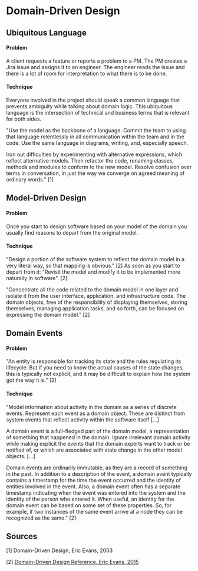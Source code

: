 # Domain-Driven Design

## Ubiquitous Language
#### Problem
A client requests a feature or reports a problem to a PM. The PM creates a Jira issue and assigns it to an engineer. The engineer reads the issue and there is a lot of room for interpretation to what there is to be done.

#### Technique
Everyone involved in the project should speak a common language that prevents ambiguity while talking about domain logic. This ubiquitous language is the intersection of technical and business terms that is relevant for both sides.

"Use the model as the backbone of a language. Commit the team to using that language relentlessly in all communication within the team and in the code. Use the same language in diagrams, writing, and, especially speech.

Iron out difficulties by experimenting with alternative expressions, which reflect alternative models. Then refactor the code, renaming classes, methods and modules to conform to the new model. Resolve confusion over terms in conversation, in just the way we converge on agreed meaning of ordinary words." [1]


## Model-Driven Design
#### Problem
Once you start to design software based on your model of the domain you usually find reasons to depart from the original model.

#### Technique
"Design a portion of the software system to reflect the domain model in a very literal way, so that mapping is obvious." [2] As soon as you start to depart from it: "Revisit the model and modify it to be implemented more naturally in software". [2]

"Concentrate all the code related to the domain model in one layer and isolate it from the user interface, application, and infrastructure code. The domain objects, free of the responsibility of displaying themselves, storing themselves, managing application tasks, and so forth, can be focused on expressing the domain model." [2]


## Domain Events
#### Problem
"An entity is responsible for tracking its state and the rules regulating its lifecycle. But if you need to know the actual causes of the state changes, this is typically not explicit, and it may be difficult to explain how the system got the way it is." [2]

#### Technique
"Model information about activity in the domain as a series of discrete events. Represent each event as a domain object. These are distinct from system events that reflect activity within the software itself [...]

A domain event is a full-fledged part of the domain model, a representation of something that happened in the domain. Ignore irrelevant domain activity while making explicit the events that the domain experts want to track or be notified of, or which are associated with state change in the other model objects. [...]

Domain events are ordinarily immutable, as they are a record of something in the past. In addition to a description of the event, a domain event typically contains a timestamp for the time the event occurred and the identity of entities involved in the event. Also, a domain event often has a separate timestamp indicating when the event was entered into the system and the identity of the person who entered it. When useful, an identity for the domain event can be based on some set of these properties. So, for example, if two instances of the same event arrive at a node they can be recognized as the same." [2]


## Sources
[1] Domain-Driven Design, Eric Evans, 2003

[2] [Domain-Driven Design Reference, Eric Evans, 2015](http://domainlanguage.com/wp-content/uploads/2016/05/DDD_Reference_2015-03.pdf)

